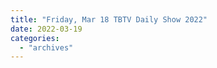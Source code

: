 ```yaml
---
title: "Friday, Mar 18 TBTV Daily Show 2022"
date: 2022-03-19
categories: 
  - "archives"
---
```



